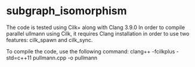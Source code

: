 # subgraph_isomorphism

The code is tested using Cilk+ along with Clang 3.9.0 
In order to compile parallel ullmann using Cilk, it requires Clang installation in order to use two features: cilk_spawn and cilk_sync. 

To compile the code, use the following command: clang++ -fcilkplus -std=c++11 pullmann.cpp -o pullmann